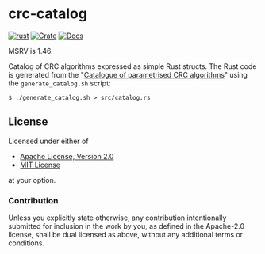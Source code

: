 # crc-catalog

[![rust](https://github.com/akhilles/crc-catalog/actions/workflows/rust.yaml/badge.svg)](https://github.com/akhilles/crc-catalog/actions/workflows/rust.yaml)
[![Crate](https://img.shields.io/crates/v/crc-catalog.svg)](https://crates.io/crates/crc-catalog)
[![Docs](https://docs.rs/crc-catalog/badge.svg)](https://docs.rs/crc-catalog)

MSRV is 1.46.

Catalog of CRC algorithms expressed as simple Rust structs. The Rust code is generated from the "[Catalogue of parametrised CRC algorithms](http://reveng.sourceforge.net/crc-catalogue)" using the `generate_catalog.sh` script:

```
$ ./generate_catalog.sh > src/catalog.rs
```

## License

Licensed under either of

 * [Apache License, Version 2.0](LICENSES/Apache-2.0.txt)
 * [MIT License](LICENSES/MIT.txt)

at your option.

### Contribution

Unless you explicitly state otherwise, any contribution intentionally submitted
for inclusion in the work by you, as defined in the Apache-2.0 license, shall be dual licensed as above, without any
additional terms or conditions.
